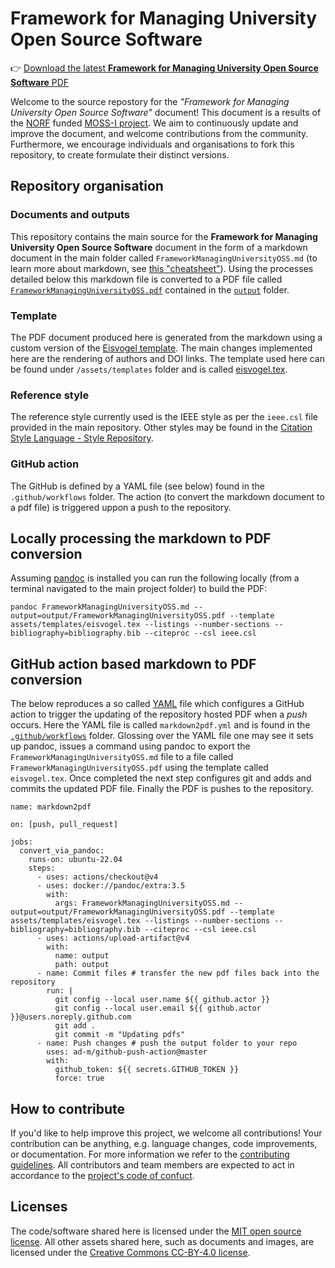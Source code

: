 # Framework for Managing University Open Source Software
 👉 [Download the latest **Framework for Managing University Open Source Software** PDF](https://github.com/SFI-Lero/MOSS-I/tree/main/output/FrameworkManagingUniversityOSS.pdf)

Welcome to the source repostory for the _"Framework for Managing University Open Source Software"_ document! This document is a results of the [NORF](https://norf.ie/) funded [MOSS-I project](https://github.com/OpenIrelandNetwork/MOSS-I). We aim to continuously update and improve the document, and welcome contributions from the community. Furthermore, we encourage individuals and organisations to fork this repository, to create formulate their distinct versions.  

## Repository organisation 
### Documents and outputs 
This repository contains the main source for the **Framework for Managing University Open Source Software** document in the form of a markdown document in the main folder called `FrameworkManagingUniversityOSS.md` (to learn more about markdown, see [this "cheatsheet"](https://github.com/adam-p/markdown-here/wiki/Markdown-Cheatsheet)).  Using the processes detailed below this markdown file is converted to a PDF file called [`FrameworkManagingUniversityOSS.pdf`](https://github.com/SFI-Lero/MOSS-I/tree/main/output/FrameworkManagingUniversityOSS.pdf) contained in the [`output`](https://github.com/SFI-Lero/MOSS-I/tree/main/output) folder.

### Template 
The PDF document produced here is generated from the markdown using a custom version of the [Eisvogel template](https://github.com/Wandmalfarbe/pandoc-latex-template). The main changes implemented here are the rendering of authors and DOI links. The template used here can be found under `/assets/templates` folder and is called [eisvogel.tex](https://github.com/SFI-Lero/MOSS-I/tree/main/assets/templates/eisvogel.tex). 

### Reference style
The reference style currently used is the IEEE style as per the `ieee.csl` file provided in the main repository. Other styles may be found in the [Citation Style Language - Style Repository](https://github.com/citation-style-language/styles). 

### GitHub action 
The GitHub is defined by a YAML file (see below) found in the `.github/workflows` folder. The action (to convert the markdown document to a pdf file) is triggered uppon a push to the repository. 

## Locally processing the markdown to PDF conversion
Assuming [pandoc](https://pandoc.org/installing.html) is installed you can run the following locally (from a terminal navigated to the main project folder) to build the PDF:
```
pandoc FrameworkManagingUniversityOSS.md --output=output/FrameworkManagingUniversityOSS.pdf --template assets/templates/eisvogel.tex --listings --number-sections --bibliography=bibliography.bib --citeproc --csl ieee.csl
```

## GitHub action based markdown to PDF conversion
The below reproduces a so called [YAML](https://en.wikipedia.org/wiki/YAML) file which configures a GitHub action to trigger the updating of the repository hosted PDF when a _push_ occurs. Here the YAML file is called `markdown2pdf.yml` and is found in the [`.github/workflows`](https://github.com/SFI-Lero/MOSS-I/tree/main/.github/workflows) folder. Glossing over the YAML file one may see it sets up pandoc, issues a command using pandoc to export the `FrameworkManagingUniversityOSS.md` file to a file called `FrameworkManagingUniversityOSS.pdf` using the template called `eisvogel.tex`. Once completed the next step configures git and adds and commits the updated PDF file. Finally the PDF is pushes to the repository.  
```
name: markdown2pdf

on: [push, pull_request]

jobs:
  convert_via_pandoc:
    runs-on: ubuntu-22.04
    steps:
      - uses: actions/checkout@v4
      - uses: docker://pandoc/extra:3.5
        with:
          args: FrameworkManagingUniversityOSS.md --output=output/FrameworkManagingUniversityOSS.pdf --template assets/templates/eisvogel.tex --listings --number-sections --bibliography=bibliography.bib --citeproc --csl ieee.csl
      - uses: actions/upload-artifact@v4
        with:
          name: output
          path: output
      - name: Commit files # transfer the new pdf files back into the repository
        run: |
          git config --local user.name ${{ github.actor }}
          git config --local user.email ${{ github.actor }}@users.noreply.github.com
          git add .
          git commit -m "Updating pdfs"
      - name: Push changes # push the output folder to your repo
        uses: ad-m/github-push-action@master
        with:
          github_token: ${{ secrets.GITHUB_TOKEN }}
          force: true
  ```

## How to contribute
If you'd like to help improve this project, we welcome all contributions! Your contribution can be anything, e.g. language changes, code improvements, or documentation. For more information we refer to the [contributing guidelines](https://github.com/SFI-Lero/MOSS-I/blob/main/CONTRIBUTING.md). All contributors and team members are expected to act in accordance to the [project's code of confuct](https://github.com/SFI-Lero/MOSS-I/blob/main/CODE_OF_CONDUCT.md).

## Licenses 
The code/software shared here is licensed under the [MIT open source license](https://github.com/SFI-Lero/MOSS-I/blob/main/LICENSE). All other assets shared here, such as documents and images, are licensed under the [Creative Commons CC-BY-4.0 license](https://creativecommons.org/licenses/by/4.0/). 
